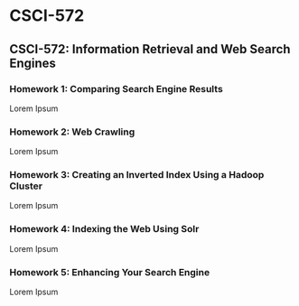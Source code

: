# CSCI-572

<h2>CSCI-572: Information Retrieval and Web Search Engines</h2>
<h3>Homework 1: Comparing Search Engine Results</h3>
Lorem Ipsum
<h3>Homework 2: Web Crawling</h3>
Lorem Ipsum
<h3>Homework 3: Creating an Inverted Index Using a Hadoop Cluster </h3>
Lorem Ipsum
<h3>Homework 4: Indexing the Web Using Solr</h3>
Lorem Ipsum
<h3>Homework 5: Enhancing Your Search Engine</h3>
Lorem Ipsum
